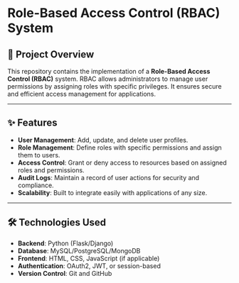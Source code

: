 # Role-Based Access Control (RBAC) System

## 📜 Project Overview
This repository contains the implementation of a **Role-Based Access Control (RBAC)** system. RBAC allows administrators to manage user permissions by assigning roles with specific privileges. It ensures secure and efficient access management for applications.

---

## ✨ Features
- **User Management**: Add, update, and delete user profiles.
- **Role Management**: Define roles with specific permissions and assign them to users.
- **Access Control**: Grant or deny access to resources based on assigned roles and permissions.
- **Audit Logs**: Maintain a record of user actions for security and compliance.
- **Scalability**: Built to integrate easily with applications of any size.

---

## 🛠️ Technologies Used
- **Backend**: Python (Flask/Django)
- **Database**: MySQL/PostgreSQL/MongoDB
- **Frontend**: HTML, CSS, JavaScript (if applicable)
- **Authentication**: OAuth2, JWT, or session-based
- **Version Control**: Git and GitHub


